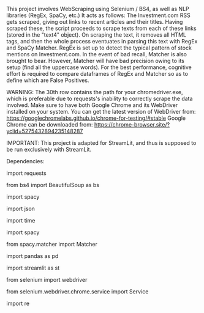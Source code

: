 This project involves WebScraping using Selenium / BS4, as well as NLP libraries (RegEx, SpaCy, etc.) It acts as follows: The Investment.com RSS gets scraped, giving out links to recent articles and their titles. Having scraped these, the script proceeds to scrape texts from each of these links (stored in the "text4" object). On scraping the text, it removes all HTML tags, and then the whole process eventuates in parsing this text with RegEx and SpaCy Matcher. RegEx is set up to detect the typical pattern of stock mentions on Investment.com. In the event of bad recall, Matcher is also brought to bear. However, Matcher will have bad precision owing to its setup (find all the uppercase words). For the best performance, cognitive effort is required to compare dataframes of RegEx and Matcher so as to define which are False Positives.

WARNING: The 30th row contains the path for your chromedriver.exe, which is preferable due to requests's inability to correctly scrape the data involved. Make sure to have both Google Chrome and its WebDriver installed on your system. You can get the latest version of WebDriver from: https://googlechromelabs.github.io/chrome-for-testing/#stable
Google Chrome can be downloaded from: https://chrome-browser.site/?yclid=5275432894235148287

IMPORTANT: This project is adapted for StreamLit, and thus is supposed to be run exclusively with StreamLit. 

Dependencies:


import requests

from bs4 import BeautifulSoup as bs

import spacy

import json

import time

import spacy

from spacy.matcher import Matcher

import pandas as pd

import streamlit as st

from selenium import webdriver

from selenium.webdriver.chrome.service import Service

import re
